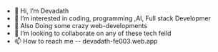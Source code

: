 - 👋 Hi, I’m Devadath
- 👀 I’m interested in coding, programming ,AI, Full stack Developmer
- 🤖 Also Doing some crazy web-developments 
- 💞️ I’m looking to collaborate on any of these tech feild
- 📫 How to reach me -- devadath-fe003.web.app

<!---
Drluttapi/Drluttapi is a ✨ special ✨ repository because its `README.md` (this file) appears on your GitHub profile.
You can click the Preview link to take a look at your changes.
--->
